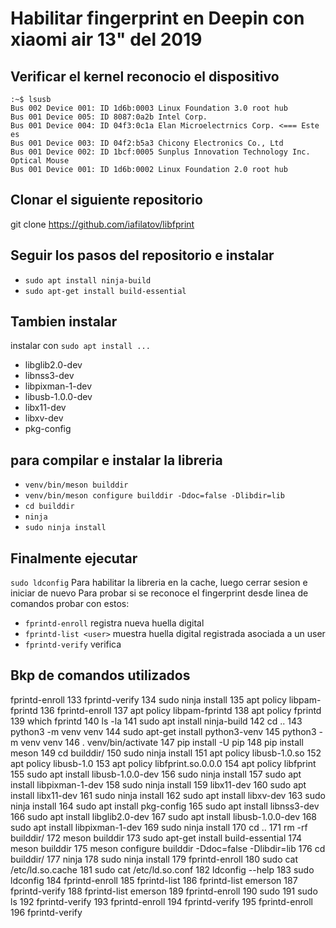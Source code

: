 
# Habilitar fingerprint en Deepin con xiaomi air 13" del 2019

## Verificar el kernel reconocio el dispositivo
```
:~$ lsusb
Bus 002 Device 001: ID 1d6b:0003 Linux Foundation 3.0 root hub
Bus 001 Device 005: ID 8087:0a2b Intel Corp.
Bus 001 Device 004: ID 04f3:0c1a Elan Microelectrnics Corp. <=== Este es 
Bus 001 Device 003: ID 04f2:b5a3 Chicony Electronics Co., Ltd 
Bus 001 Device 002: ID 1bcf:0005 Sunplus Innovation Technology Inc. Optical Mouse
Bus 001 Device 001: ID 1d6b:0002 Linux Foundation 2.0 root hub
```

## Clonar el siguiente repositorio
git clone https://github.com/iafilatov/libfprint

## Seguir los pasos del repositorio e instalar
- `sudo apt install ninja-build`
- `sudo apt-get install build-essential`

## Tambien instalar 
instalar con `sudo apt install ...`
- libglib2.0-dev
- libnss3-dev
- libpixman-1-dev
- libusb-1.0.0-dev
- libx11-dev
- libxv-dev
- pkg-config

## para compilar e instalar la libreria

- `venv/bin/meson builddir`
- `venv/bin/meson configure builddir -Ddoc=false -Dlibdir=lib`
- `cd builddir`
- `ninja`
- `sudo ninja install`

## Finalmente ejecutar
`sudo ldconfig`
Para habilitar la libreria en la cache, luego cerrar sesion e iniciar de nuevo
Para probar si se reconoce el fingerprint desde linea de comandos probar con estos: 
- `fprintd-enroll` registra nueva huella digital
- `fprintd-list <user>` muestra huella digital registrada asociada a un user
- `fprintd-verify` verifica

## Bkp de comandos utilizados
fprintd-enroll 
  133  fprintd-verify 
  134  sudo ninja install
  135  apt policy libpam-fprintd
  136  fprintd-enroll
  137  apt policy libpam-fprintd
  138  apt policy fprintd
  139  which fprintd
  140  ls -la
  141  sudo apt install ninja-build
  142  cd ..
  143  python3 -m venv venv
  144  sudo apt-get install python3-venv
  145  python3 -m venv venv
  146  . venv/bin/activate
  147  pip install -U pip
  148  pip install meson
  149  cd builddir/
  150  sudo ninja install
  151  apt policy libusb-1.0.so
  152  apt policy libusb-1.0
  153  apt policy libfprint.so.0.0.0
  154  apt policy libfprint
  155  sudo apt install libusb-1.0.0-dev
  156  sudo ninja install
  157  sudo apt install libpixman-1-dev
  158  sudo ninja install
  159  libx11-dev
  160  sudo apt install libx11-dev
  161  sudo ninja install
  162  sudo apt install libxv-dev
  163  sudo ninja install
  164  sudo apt install pkg-config
  165  sudo apt install libnss3-dev
  166  sudo apt install libglib2.0-dev
  167  sudo apt install libusb-1.0.0-dev
  168  sudo apt install libpixman-1-dev
  169  sudo ninja install
  170  cd ..
  171  rm -rf builddir/
  172  meson builddir
  173  sudo apt-get install build-essential
  174  meson builddir
  175  meson configure builddir -Ddoc=false -Dlibdir=lib
  176  cd builddir/
  177  ninja
  178  sudo ninja install
  179  fprintd-enroll
  180  sudo cat /etc/ld.so.cache 
  181  sudo cat /etc/ld.so.conf
  182  ldconfig --help
  183  sudo ldconfig
  184  fprintd-enroll 
  185  fprintd-list 
  186  fprintd-list emerson
  187  fprintd-verify 
  188  fprintd-list emerson
  189  fprintd-enroll 
  190  sudo
  191  sudo ls
  192  fprintd-verify 
  193  fprintd-enroll 
  194  fprintd-verify 
  195  fprintd-enroll 
  196  fprintd-verify 

